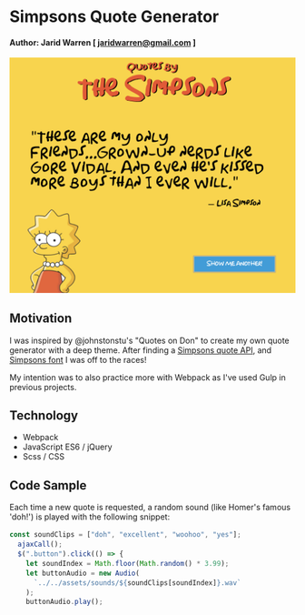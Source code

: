 # Simpsons Quote Generator

#### Author: Jarid Warren [ <jaridwarren@gmail.com> ]

![alt-text](./screenshot.png "Simpsons Quote Preview")

## Motivation

I was inspired by @johnstonstu's "Quotes on Don" to create my own quote generator with a deep theme. After finding a [Simpsons quote API](https://thesimpsonsquoteapi.glitch.me/), and [Simpsons font](http://www.dailyfreefonts.com/fonts/info/125-Simpsons.html) I was off to the races!

My intention was to also practice more with Webpack as I've used Gulp in previous projects.

## Technology

- Webpack
- JavaScript ES6 / jQuery
- Scss / CSS

## Code Sample

Each time a new quote is requested, a random sound (like Homer's famous 'doh!') is played with the following snippet:

```javascript
const soundClips = ["doh", "excellent", "woohoo", "yes"];
  ajaxCall();
  $(".button").click(() => {
    let soundIndex = Math.floor(Math.random() * 3.99);
    let buttonAudio = new Audio(
      `../../assets/sounds/${soundClips[soundIndex]}.wav`
    );
    buttonAudio.play();
```

